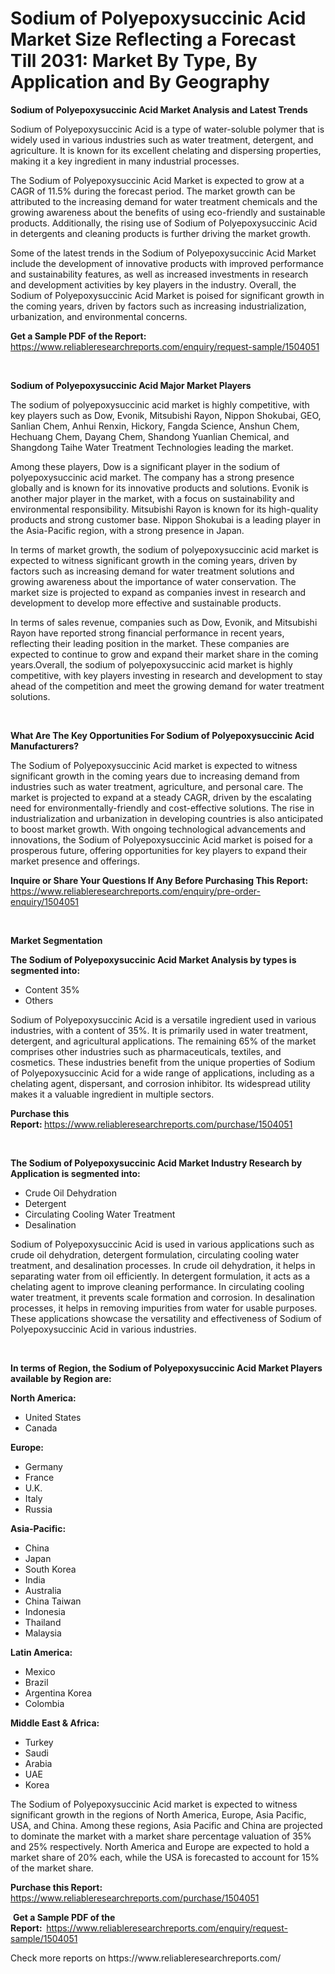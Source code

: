 <p><h1>Sodium of Polyepoxysuccinic Acid Market Size Reflecting a Forecast Till 2031: Market By Type, By Application and By Geography</h1></p><p><strong>Sodium of Polyepoxysuccinic Acid Market Analysis and Latest Trends</strong></p>
<p><p>Sodium of Polyepoxysuccinic Acid is a type of water-soluble polymer that is widely used in various industries such as water treatment, detergent, and agriculture. It is known for its excellent chelating and dispersing properties, making it a key ingredient in many industrial processes.</p><p>The Sodium of Polyepoxysuccinic Acid Market is expected to grow at a CAGR of 11.5% during the forecast period. The market growth can be attributed to the increasing demand for water treatment chemicals and the growing awareness about the benefits of using eco-friendly and sustainable products. Additionally, the rising use of Sodium of Polyepoxysuccinic Acid in detergents and cleaning products is further driving the market growth.</p><p>Some of the latest trends in the Sodium of Polyepoxysuccinic Acid Market include the development of innovative products with improved performance and sustainability features, as well as increased investments in research and development activities by key players in the industry. Overall, the Sodium of Polyepoxysuccinic Acid Market is poised for significant growth in the coming years, driven by factors such as increasing industrialization, urbanization, and environmental concerns.</p></p>
<p><strong>Get a Sample PDF of the Report:&nbsp;</strong> <a href="https://www.reliableresearchreports.com/enquiry/request-sample/1504051">https://www.reliableresearchreports.com/enquiry/request-sample/1504051</a></p>
<p>&nbsp;</p>
<p><strong>Sodium of Polyepoxysuccinic Acid Major Market Players</strong></p>
<p><p>The sodium of polyepoxysuccinic acid market is highly competitive, with key players such as Dow, Evonik, Mitsubishi Rayon, Nippon Shokubai, GEO, Sanlian Chem, Anhui Renxin, Hickory, Fangda Science, Anshun Chem, Hechuang Chem, Dayang Chem, Shandong Yuanlian Chemical, and Shangdong Taihe Water Treatment Technologies leading the market. </p><p>Among these players, Dow is a significant player in the sodium of polyepoxysuccinic acid market. The company has a strong presence globally and is known for its innovative products and solutions. Evonik is another major player in the market, with a focus on sustainability and environmental responsibility. Mitsubishi Rayon is known for its high-quality products and strong customer base. Nippon Shokubai is a leading player in the Asia-Pacific region, with a strong presence in Japan.</p><p>In terms of market growth, the sodium of polyepoxysuccinic acid market is expected to witness significant growth in the coming years, driven by factors such as increasing demand for water treatment solutions and growing awareness about the importance of water conservation. The market size is projected to expand as companies invest in research and development to develop more effective and sustainable products.</p><p>In terms of sales revenue, companies such as Dow, Evonik, and Mitsubishi Rayon have reported strong financial performance in recent years, reflecting their leading position in the market. These companies are expected to continue to grow and expand their market share in the coming years.Overall, the sodium of polyepoxysuccinic acid market is highly competitive, with key players investing in research and development to stay ahead of the competition and meet the growing demand for water treatment solutions.</p></p>
<p>&nbsp;</p>
<p><strong>What Are The Key Opportunities For Sodium of Polyepoxysuccinic Acid Manufacturers?</strong></p>
<p><p>The Sodium of Polyepoxysuccinic Acid market is expected to witness significant growth in the coming years due to increasing demand from industries such as water treatment, agriculture, and personal care. The market is projected to expand at a steady CAGR, driven by the escalating need for environmentally-friendly and cost-effective solutions. The rise in industrialization and urbanization in developing countries is also anticipated to boost market growth. With ongoing technological advancements and innovations, the Sodium of Polyepoxysuccinic Acid market is poised for a prosperous future, offering opportunities for key players to expand their market presence and offerings.</p></p>
<p><strong>Inquire or Share Your Questions If Any Before Purchasing This Report:</strong> <a href="https://www.reliableresearchreports.com/enquiry/pre-order-enquiry/1504051">https://www.reliableresearchreports.com/enquiry/pre-order-enquiry/1504051</a></p>
<p>&nbsp;</p>
<p><strong>Market Segmentation</strong></p>
<p><strong>The Sodium of Polyepoxysuccinic Acid Market Analysis by types is segmented into:</strong></p>
<p><ul><li>Content 35%</li><li>Others</li></ul></p>
<p><p>Sodium of Polyepoxysuccinic Acid is a versatile ingredient used in various industries, with a content of 35%. It is primarily used in water treatment, detergent, and agricultural applications. The remaining 65% of the market comprises other industries such as pharmaceuticals, textiles, and cosmetics. These industries benefit from the unique properties of Sodium of Polyepoxysuccinic Acid for a wide range of applications, including as a chelating agent, dispersant, and corrosion inhibitor. Its widespread utility makes it a valuable ingredient in multiple sectors.</p></p>
<p><strong>Purchase this Report:&nbsp;</strong><a href="https://www.reliableresearchreports.com/purchase/1504051">https://www.reliableresearchreports.com/purchase/1504051</a></p>
<p>&nbsp;</p>
<p><strong>The Sodium of Polyepoxysuccinic Acid Market Industry Research by Application is segmented into:</strong></p>
<p><ul><li>Crude Oil Dehydration</li><li>Detergent</li><li>Circulating Cooling Water Treatment</li><li>Desalination</li></ul></p>
<p><p>Sodium of Polyepoxysuccinic Acid is used in various applications such as crude oil dehydration, detergent formulation, circulating cooling water treatment, and desalination processes. In crude oil dehydration, it helps in separating water from oil efficiently. In detergent formulation, it acts as a chelating agent to improve cleaning performance. In circulating cooling water treatment, it prevents scale formation and corrosion. In desalination processes, it helps in removing impurities from water for usable purposes. These applications showcase the versatility and effectiveness of Sodium of Polyepoxysuccinic Acid in various industries.</p></p>
<p>&nbsp;</p>
<p><strong>In terms of Region, the Sodium of Polyepoxysuccinic Acid Market Players available by Region are:</strong></p>
<p>
    <p> <strong> North America: </strong>
        <ul>
            <li>United States</li>
            <li>Canada</li>
        </ul>
        </p> 
    <p> <strong> Europe: </strong>
        <ul>
            <li>Germany</li>
            <li>France</li>
            <li>U.K.</li>
            <li>Italy</li>
            <li>Russia</li>
        </ul>
        </p> 
    <p> <strong> Asia-Pacific: </strong>
        <ul>
            <li>China</li>
            <li>Japan</li>
            <li>South Korea</li>
            <li>India</li>
            <li>Australia</li>
            <li>China Taiwan</li>
            <li>Indonesia</li>
            <li>Thailand</li>
            <li>Malaysia</li>
        </ul>
        </p> 
    <p> <strong> Latin America: </strong>
        <ul>
            <li>Mexico</li>
            <li>Brazil</li>
            <li>Argentina Korea</li>
            <li>Colombia</li>
        </ul>
        </p> 
    <p> <strong> Middle East & Africa: </strong>
        <ul>
            <li>Turkey</li>
            <li>Saudi</li>
            <li>Arabia</li>
            <li>UAE</li>
            <li>Korea</li>
        </ul>
    </p>
    </p>
<p><p>The Sodium of Polyepoxysuccinic Acid market is expected to witness significant growth in the regions of North America, Europe, Asia Pacific, USA, and China. Among these regions, Asia Pacific and China are projected to dominate the market with a market share percentage valuation of 35% and 25% respectively. North America and Europe are expected to hold a market share of 20% each, while the USA is forecasted to account for 15% of the market share.</p></p>
<p><strong>Purchase this Report: </strong><a href="https://www.reliableresearchreports.com/purchase/1504051">https://www.reliableresearchreports.com/purchase/1504051</a></p>
<p>&nbsp;<strong>Get a Sample PDF of the Report:&nbsp;&nbsp;</strong><a href="https://www.reliableresearchreports.com/enquiry/request-sample/1504051">https://www.reliableresearchreports.com/enquiry/request-sample/1504051</a></p>
<p><strong></strong></p>
<p>Check more reports on https://www.reliableresearchreports.com/</p>